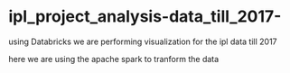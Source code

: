 # ipl_project_analysis-data_till_2017-
using Databricks  we are performing visualization for the ipl data till 2017

here we are using the apache spark to tranform the data
